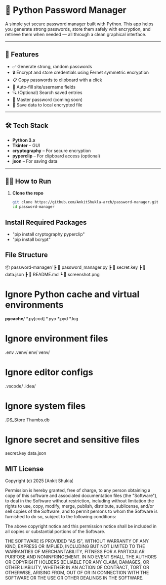 # 🔐 Python Password Manager

A simple yet secure password manager built with Python. This app helps you generate strong passwords, store them safely with encryption, and retrieve them when needed — all through a clean graphical interface.



---------------------------------------

## 🚀 Features

- ✅ Generate strong, random passwords
- 🔒 Encrypt and store credentials using Fernet symmetric encryption
- 📋 Copy passwords to clipboard with a click
- 🧠 Auto-fill site/username fields
- 🔍 (Optional) Search saved entries
- 🔐 Master password (coming soon)
- 💾 Save data to local encrypted file

----------------------------------------

## 🛠 Tech Stack

- **Python 3.x**
- **Tkinter** – GUI
- **cryptography** – For secure encryption
- **pyperclip** – For clipboard access (optional)
- **json** – For saving data

----------------------------------------

## 🧑‍💻 How to Run

1. **Clone the repo**

   ```bash
   git clone https://github.com/AnkitShukla-arch/password-manager.git
   cd password-manager

## Install Required Packages

- "pip install cryptography pyperclip"
- "pip install bcrypt"

## File Structure

📦 password-manager/
 ┣ 📄 password_manager.py
 ┣ 📄 secret.key
 ┣ 📄 data.json
 ┣ 📄 README.md
 ┗ 📸 screenshot.png

# Ignore Python cache and virtual environments
__pycache__/
*.py[cod]
*.pyo
*.pyd
*.log

# Ignore environment files
.env
.venv/
env/
venv/

# Ignore editor configs
.vscode/
.idea/

# Ignore system files
.DS_Store
Thumbs.db

# Ignore secret and sensitive files
secret.key
data.json

## MIT License

Copyright (c) 2025 [Ankit Shukla]

Permission is hereby granted, free of charge, to any person obtaining a copy
of this software and associated documentation files (the "Software"), to deal
in the Software without restriction, including without limitation the rights
to use, copy, modify, merge, publish, distribute, sublicense, and/or sell
copies of the Software, and to permit persons to whom the Software is
furnished to do so, subject to the following conditions:

The above copyright notice and this permission notice shall be included in all
copies or substantial portions of the Software.

THE SOFTWARE IS PROVIDED "AS IS", WITHOUT WARRANTY OF ANY KIND, EXPRESS OR
IMPLIED, INCLUDING BUT NOT LIMITED TO THE WARRANTIES OF MERCHANTABILITY,
FITNESS FOR A PARTICULAR PURPOSE AND NONINFRINGEMENT. IN NO EVENT SHALL THE
AUTHORS OR COPYRIGHT HOLDERS BE LIABLE FOR ANY CLAIM, DAMAGES, OR OTHER
LIABILITY, WHETHER IN AN ACTION OF CONTRACT, TORT OR OTHERWISE, ARISING FROM,
OUT OF OR IN CONNECTION WITH THE SOFTWARE OR THE USE OR OTHER DEALINGS IN THE
SOFTWARE.

